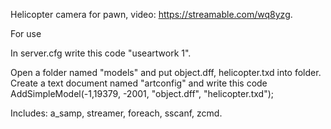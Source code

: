 Helicopter camera for pawn, video: https://streamable.com/wq8yzg.

For use

In server.cfg write this code "useartwork 1".

Open a folder named "models" and put object.dff, helicopter.txd into folder. Create a text document named "artconfig" and write this code 
AddSimpleModel(-1,19379, -2001, "object.dff", "helicopter.txd");

Includes:
a_samp, streamer, foreach, sscanf, zcmd.
